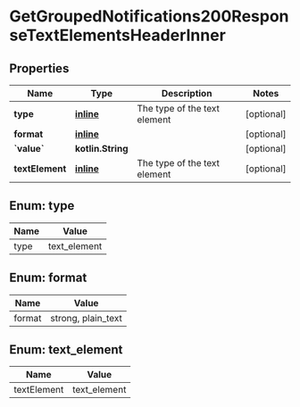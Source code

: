 
# GetGroupedNotifications200ResponseTextElementsHeaderInner

## Properties
| Name | Type | Description | Notes |
| ------------ | ------------- | ------------- | ------------- |
| **type** | [**inline**](#Type) | The type of the text element |  [optional] |
| **format** | [**inline**](#Format) |  |  [optional] |
| **&#x60;value&#x60;** | **kotlin.String** |  |  [optional] |
| **textElement** | [**inline**](#TextElement) | The type of the text element |  [optional] |


<a id="Type"></a>
## Enum: type
| Name | Value |
| ---- | ----- |
| type | text_element |


<a id="Format"></a>
## Enum: format
| Name | Value |
| ---- | ----- |
| format | strong, plain_text |


<a id="TextElement"></a>
## Enum: text_element
| Name | Value |
| ---- | ----- |
| textElement | text_element |



